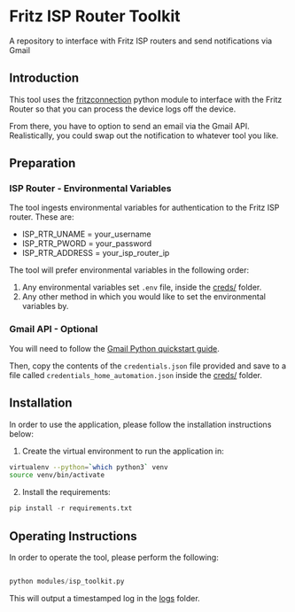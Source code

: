 # Fritz ISP Router Toolkit

A repository to interface with Fritz ISP routers and send notifications via Gmail

## Introduction

This tool uses the [fritzconnection](https://fritzconnection.readthedocs.io/en/1.4.0/index.html) python module to interface with the Fritz Router so that you can process the device logs off
the device.

From there, you have to option to send an email via the Gmail API. Realistically, you could swap out
the notification to whatever tool you like.

## Preparation

### ISP Router - Environmental Variables

The tool ingests environmental variables for authentication to the Fritz ISP router. These are:

- ISP_RTR_UNAME = your_username
- ISP_RTR_PWORD = your_password
- ISP_RTR_ADDRESS = your_isp_router_ip

The tool will prefer environmental variables in the following order:

1) Any environmental variables set `.env` file, inside the [creds/](creds/) folder.
2) Any other method in which you would like to set the environmental variables by.

### Gmail API - Optional

You will need to follow the [Gmail Python quickstart guide](https://developers.google.com/gmail/api/quickstart/python).  

Then, copy the contents of the `credentials.json` file provided and save to a file
called `credentials_home_automation.json` inside the [creds/](.creds/) folder.

## Installation

In order to use the application, please follow the installation instructions below:

1. Create the virtual environment to run the application in:

```bash
virtualenv --python=`which python3` venv
source venv/bin/activate
```

2. Install the requirements:

```python
pip install -r requirements.txt
```

## Operating Instructions

In order to operate the tool, please perform the following:

```python

python modules/isp_toolkit.py

```

This will output a timestamped log in the [logs](logs/README.md) folder.